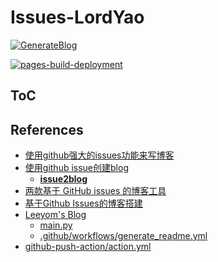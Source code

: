 # Issues-LordYao

[![GenerateBlog](https://github.com/yaoqs/Issues-LordYao/actions/workflows/GenerateBlog.yml/badge.svg)](https://github.com/yaoqs/Issues-LordYao/actions/workflows/GenerateBlog.yml)

[![pages-build-deployment](https://github.com/yaoqs/Issues-LordYao/actions/workflows/pages/pages-build-deployment/badge.svg)](https://github.com/yaoqs/Issues-LordYao/actions/workflows/pages/pages-build-deployment)

## ToC

## References

- [使用github强大的issues功能来写博客](https://github.com/zp1112/blog/issues/3)
- [使用github issue创建blog](https://github.com/lotosbin/lotosbin.github.io/issues/10)
  - **[issue2blog](https://github.com/lotosbin/issue2blog/tree/master)**
- [两款基于 GitHub issues 的博客工具](https://www.v2ex.com/t/253854)
- [基于Github Issues的博客搭建](https://github.com/superleeyom/blog/issues/38)
- [Leeyom's Blog](https://blog.leeyom.top/)
  - [main.py](https://github.com/superleeyom/blog/blob/main/main.py)
  - [.github/workflows/generate_readme.yml](https://github.com/superleeyom/blog/blob/main/.github/workflows/generate_readme.yml)
- [github-push-action/action.yml](https://github.com/ad-m/github-push-action/blob/master/action.yml)
